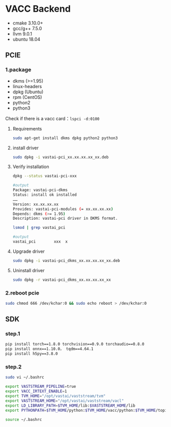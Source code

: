 # VACC Backend

- cmake 3.10.0+
- gcc/g++ 7.5.0
- llvm 9.0.1
- ubuntu 18.04

## PCIE

### 1.package

- dkms (>=1.95)
- linux-headers
- dpkg (Ubuntu)
- rpm  (CentOS)
- python2
- python3

Check if there is a vacc card：`lspci -d:0100`

1. Requirements

   ```bash
   sudo apt-get install dkms dpkg python2 python3
   ```

2. install driver

   ```bash
   sudo dpkg -i vastai-pci_xx.xx.xx.xx_xx.deb
   ```

3. Verify installation

   ```bash
   dpkg --status vastai-pci-xxx

   #output
   Package: vastai-pci-dkms
   Status: install ok installed
   ……
   Version: xx.xx.xx.xx
   Provides: vastai-pci-modules (= xx.xx.xx.xx)
   Depends: dkms (>= 1.95)
   Description: vastai-pci driver in DKMS format.

   lsmod | grep vastai_pci

   #output
   vastai_pci        xxx  x
   ```

4. Upgrade driver

   ```bash
   sudo dpkg -i vastai-pci_dkms_xx.xx.xx.xx_xx.deb
   ```

5. Uninstall driver

   ```bash
   sudo dpkg -r vastai-pci_dkms_xx.xx.xx.xx_xx
   ```

### 2.reboot pcie

```bash
sudo chmod 666 /dev/kchar:0 && sudo echo reboot > /dev/kchar:0
```

## SDK

### step.1

```bash
pip install torch==1.8.0 torchvision==0.9.0 torchaudio==0.8.0
pip install onnx==1.10.0， tqdm==4.64.1
pip install h5py==3.8.0
```

### step.2

```bash
sudo vi ~/.bashrc

export VASTSTREAM_PIPELINE=true
export VACC_IRTEXT_ENABLE=1
export TVM_HOME="/opt/vastai/vaststream/tvm"
export VASTSTREAM_HOME="/opt/vastai/vaststream/vacl"
export LD_LIBRARY_PATH=$TVM_HOME/lib:$VASTSTREAM_HOME/lib
export PYTHONPATH=$TVM_HOME/python:$TVM_HOME/vacc/python:$TVM_HOME/topi/python:${PYTHONPATH}:$VASTSTREAM_HOME/python

source ~/.bashrc
```
